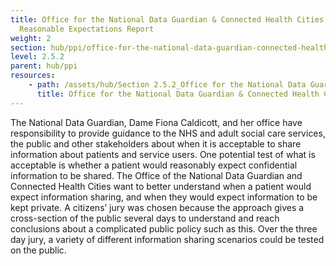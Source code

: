 ```yaml
---
title: Office for the National Data Guardian & Connected Health Cities
  Reasonable Expectations Report
weight: 2
section: hub/ppi/office-for-the-national-data-guardian-connected-health-cities-reasonable-expectations-report
level: 2.5.2
parent: hub/ppi
resources: 
    - path: /assets/hub/Section 2.5.2_Office for the National Data Guardian & Connected Health Cities Reasonable Expectations Report.pdf
      title: Office for the National Data Guardian & Connected Health Cities Reasonable Expectations Report
---
```


The  National  Data  Guardian,  Dame  Fiona  Caldicott,  and  her  office  have  responsibility  to  provide  guidance to the NHS and adult social care services, the public and other stakeholders about when it is  acceptable  to  share  information  about  patients  and  service  users.  One  potential  test  of  what  is  acceptable is whether a patient would reasonably expect confidential information to be shared. The Office of the National Data Guardian and Connected Health Cities want to better understand when a  patient  would  expect  information  sharing,  and  when  they  would  expect  information  to  be  kept  private. A citizens’ jury was chosen because the approach gives a cross-section of the public several days to understand and reach conclusions about a complicated public policy such as this. Over the three day jury, a variety of different information sharing scenarios could be tested on the public.
